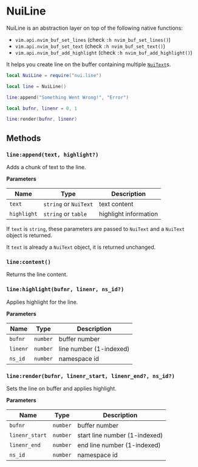 # NuiLine

NuiLine is an abstraction layer on top of the following native functions:

- `vim.api.nvim_buf_set_lines` (check `:h nvim_buf_set_lines()`)
- `vim.api.nvim_buf_set_text` (check `:h nvim_buf_set_text()`)
- `vim.api.nvim_buf_add_highlight` (check `:h nvim_buf_add_highlight()`)

It helps you create line on the buffer containing multiple [`NuiText`](../text)s.

```lua
local NuiLine = require("nui.line")

local line = NuiLine()

line:append("Something Went Wrong!", "Error")

local bufnr, linenr = 0, 1

line:render(bufnr, linenr)
```

## Methods

### `line:append(text, highlight?)`

Adds a chunk of text to the line.

**Parameters**

| Name        | Type                  | Description           |
| ----------- | --------------------- | --------------------- |
| `text`      | `string` or `NuiText` | text content          |
| `highlight` | `string` or `table`   | highlight information |

If `text` is `string`, these parameters are passed to `NuiText`
and a `NuiText` object is returned.

It `text` is already a `NuiText` object, it is returned unchanged.

### `line:content()`

Returns the line content.

### `line:highlight(bufnr, linenr, ns_id?)`

Applies highlight for the line.

**Parameters**

| Name     | Type     | Description             |
| -------- | -------- | ----------------------- |
| `bufnr`  | `number` | buffer number           |
| `linenr` | `number` | line number (1-indexed) |
| `ns_id`  | `number` | namespace id            |

### `line:render(bufnr, linenr_start, linenr_end?, ns_id?)`

Sets the line on buffer and applies highlight.

**Parameters**

| Name           | Type     | Description                   |
| -------------- | -------- | ----------------------------- |
| `bufnr`        | `number` | buffer number                 |
| `linenr_start` | `number` | start line number (1-indexed) |
| `linenr_end`   | `number` | end line number (1-indexed)   |
| `ns_id`        | `number` | namespace id                  |
